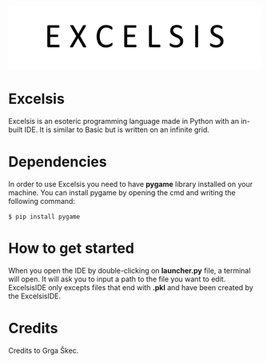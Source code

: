 ![Logo](assets/excelsis-logo.png)

# Excelsis

Excelsis is an esoteric programming language made in Python with an in-built IDE.
It is similar to Basic but is written on an infinite grid.

# Dependencies

In order to use Excelsis you need to have **pygame** library installed on your machine.
You can install pygame by opening the cmd and writing the following command:
```
$ pip install pygame
```

# How to get started

When you open the IDE by double-clicking on **launcher.py** file, a terminal will open. It will ask you to input a path
to the file you want to edit. ExcelsisIDE only excepts files that end with **.pkl** and have been created by the
ExcelsisIDE.



# Credits

Credits to Grga Škec.
